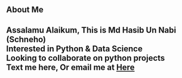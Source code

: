 <h2>About Me<h2>

Assalamu Alaikum, This is Md Hasib Un Nabi (Schneho)<br>
Interested in Python & Data Science <br>
Looking to collaborate on python projects<br>
Text me here, Or email me at <a href = "mailto:schnehowebking@gmail.com">Here</a>

<!---
schnehowebking/schnehowebking is a ✨ special ✨ repository because its `README.md` (this file) appears on your GitHub profile.
You can click the Preview link to take a look at your changes.
--->
